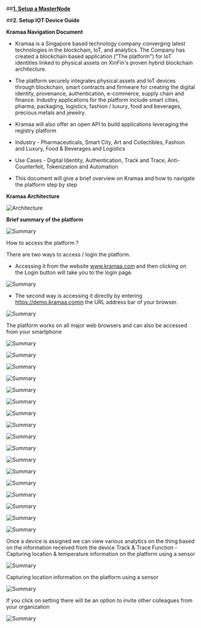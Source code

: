 
##**[1. Setup a MasterNode](https://howto.xinfin.org/get-started/Setupmn/)**

##**2. Setup IOT Device Guide**


**Kramaa Navigation Document**

- Kramaa is a Singapore based technology company converging latest technologies in the blockchain, IoT, and analytics. The Company has created a blockchain based application ("The platform") for IoT identities linked to physical assets on XinFin's proven hybrid blockchain architecture.

- The platform securely integrates physical assets and IoT devices through blockchain, smart contracts and firmware for creating the digital identity, provenance, authentication, e-commerce, supply chain and finance. Industry applications for the platform include smart cities, pharma, packaging, logistics, fashion / luxury, food and beverages, precious metals and jewelry.

- Kramaa will also offer an open API to build applications leveraging the registry platform

- Industry - Pharmaceuticals, Smart City, Art and Collectibles, Fashion and Luxury, Food & Beverages and Logistics

- Use Cases - Digital Identity, Authentication, Track and Trace, Anti- Counterfeit, Tokenization and Automation

- This document will give a brief overview on Kramaa and how to navigate the platform step by step


**Kramaa Architecture**

![Architecture](/assets/1.jpg)


**Brief summary of the platform**

![Summary](/assets/2.jpg)

How to access the platform ?

There are two ways to access / login the platform. 

- Accessing it from the website www.kramaa.com and then clicking on the Login button will take you to the login page.

![Summary](/assets/3.jpg)


- The second way is accessing it directly by entering https://demo.kramaa.comin the URL address bar of your browser.

![Summary](/assets/4.jpg)

The platform works on all major web browsers and can also be accessed from your smartphone

![Summary](/assets/5.jpg)

![Summary](/assets/6.jpg)

![Summary](/assets/7.jpg)

![Summary](/assets/8.jpg)

![Summary](/assets/9.jpg)

![Summary](/assets/10.jpg)

![Summary](/assets/11.jpg)

![Summary](/assets/12.jpg)

![Summary](/assets/13.jpg)

![Summary](/assets/14.jpg)

![Summary](/assets/15.jpg)

![Summary](/assets/16.jpg)

![Summary](/assets/17.jpg)

![Summary](/assets/18.jpg)

![Summary](/assets/19.jpg)

![Summary](/assets/20.jpg)

![Summary](/assets/21.jpg)


Once a device is assigned we can view various analytics on the thing based on the information received from the device Track & Trace Function - Capturing location & temperature information on the platform using a sensor  


![Summary](/assets/22.jpg)

Capturing location information on the platform using a sensor  

![Summary](/assets/23.jpg)

If you click on setting there will be an option to invite other colleagues from your organization

![Summary](/assets/24.jpg)




